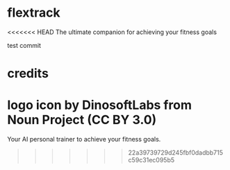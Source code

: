 # flextrack
<<<<<<< HEAD
The ultimate companion for achieving your fitness goals

test commit

# credits
logo icon by DinosoftLabs from Noun Project (CC BY 3.0)
=======
Your AI personal trainer to achieve your fitness goals.
>>>>>>> 22a39739729d245fbf0dadbb715c59c31ec095b5
